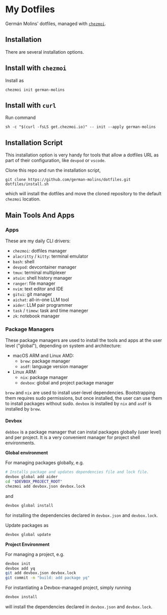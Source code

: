 # My Dotfiles

Germán Molins' dotfiles, managed with [`chezmoi`](https://github.com/twpayne/chezmoi).

## Installation

There are several installation options.

## Install with `chezmoi`

Install as

    chezmoi init german-molins

## Install with `curl`

Run command

    sh -c "$(curl -fsLS get.chezmoi.io)" -- init --apply german-molins

## Installation Script

This installation option is very handy for tools that allow a dotfiles URL as
part of their configuration, like `devpod` or `vscode`.

Clone this repo and run the installation script,

    git clone https://github.com/german-molins/dotfiles.git
    dotfiles/install.sh

which will install the dotfiles and move the cloned repository to the default
`chezmoi` location.

## Main Tools And Apps

### Apps

These are my daily CLI drivers:

- `chezmoi`: dotfiles manager
- `alacritty` / `kitty`: terminal emulator
- `bash`: shell
- `devpod`: devcontainer manager
- `tmux`: terminal multiplexer
- `atuin`: shell history manager
- `ranger`: file manager
- `nvim`: text editor and IDE
- `gitui`: git manager
- `aichat`: all-in-one LLM tool
- `aider`: LLM pair programmer
- `task` / `timew`: task and time maneger
- `zk`: notebook manager

### Package Managers

These package managers are used to install the tools and apps at the user
level ("global"), depending on system and architecture:

- macOS ARM and Linux AMD:
  - `brew`: package manager
  - `asdf`: language version manager
- Linux ARM:
  - `nix`: package manager
  - `devbox`: global and project package manager

`brew` and `nix` are used to install user-level dependencies. Bootstrapping
them requires sudo permissions, but once installed, the user can use them to
install packages without sudo. `devbox` is installed by `nix` and `asdf` is
installed by `brew`.

#### Devbox

`debbox` is a package manager that can instal packages globally (user level)
and per project. It is a very convenient manager for project shell
environments.

**Global environment** 

For managing packages globally, e.g.

```sh
# Installs package and updates dependencies file and lock file.
devbox global add aider
cd "$DEVBOX_PROJECT_ROOT"
chezmoi add devbox.json devbox.lock
```

and

```sh
devbox global install
```

for installing the dependencies declared in `devbox.json` and `devbox.lock`.

Update packages as

```sh
devbox global update
```

**Project Environment**

For managing a project, e.g.

```sh
devbox init
devbox add yq
git add devbox.json devbox.lock
git commit -m "build: add package yq"
```

For instantiating a Devbox-managed project, simply running

```sh
devbox install
```

will install the dependencies declared in `devbox.json` and `devbox.lock`.
